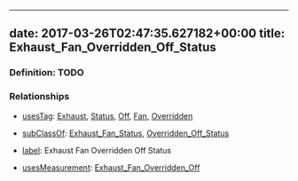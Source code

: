 
---
date: 2017-03-26T02:47:35.627182+00:00
title: Exhaust_Fan_Overridden_Off_Status
---
### Definition: TODO

### Relationships

* [usesTag](https://brickschema.org/schema/1.0/BrickFrame#usesTag): [Exhaust](https://brickschema.org/schema/1.0/BrickTag#Exhaust), [Status](https://brickschema.org/schema/1.0/BrickTag#Status), [Off](https://brickschema.org/schema/1.0/BrickTag#Off), [Fan](https://brickschema.org/schema/1.0/BrickTag#Fan), [Overridden](https://brickschema.org/schema/1.0/BrickTag#Overridden)

* [subClassOf](http://www.w3.org/2000/01/rdf-schema#subClassOf): [Exhaust_Fan_Status](https://brickschema.org/schema/1.0/Brick#Exhaust_Fan_Status), [Overridden_Off_Status](https://brickschema.org/schema/1.0/Brick#Overridden_Off_Status)

* [label](http://www.w3.org/2000/01/rdf-schema#label): Exhaust Fan Overridden Off Status

* [usesMeasurement](https://brickschema.org/schema/1.0/BrickFrame#usesMeasurement): [Exhaust_Fan_Overridden_Off](https://brickschema.org/schema/1.0/Brick#Exhaust_Fan_Overridden_Off)
